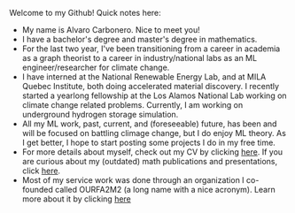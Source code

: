 Welcome to my Github! Quick notes here:
-  My name is Alvaro Carbonero. Nice to meet you!
-  I have a bachelor's degree and master's degree in mathematics.
-  For the last two year, I've been transitioning from a career in academia as a graph theorist to a career in industry/national labs as an ML engineer/researcher for climate change. 
-  I have interned at the National Renewable Energy Lab, and at MILA Quebec Institute, both doing accelerated material discovery. I recently started a yearlong fellowship at the Los Alamos National Lab working on climate change related problems. Currently, I am working on underground hydrogen storage simulation.
-  All my ML work, past, current, and (foreseeable) future, has been and will be focused on battling climage change, but I do enjoy ML theory. As I get better, I hope to start posting some projects I do in my free time.
-  For more details about myself, check out my CV by clicking [here](https://drive.google.com/file/d/1awY1ULXR4RNBi3kXAlL3_dl3R1eGGu-L/view?usp=sharing). If you are curious about my (outdated) math publications and presentations, click [here](https://drive.google.com/file/d/1tXDdC-g_byfHgqQYyfb7PbTvOGRym3JO/view?usp=sharing).
-  Most of my service work was done through an organization I co-founded called OURFA2M2 (a long name with a nice acronym). Learn more about it by clicking [here](https://www.ourfa2m2.org)
